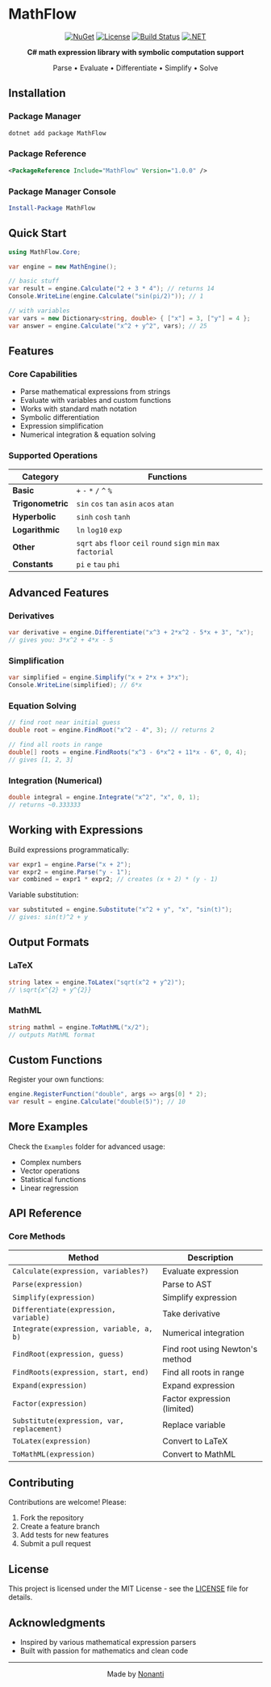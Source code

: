 # MathFlow

<div align="center">

[![NuGet](https://img.shields.io/nuget/v/MathFlow.svg?style=flat-square)](https://www.nuget.org/packages/MathFlow/)
[![License](https://img.shields.io/github/license/Nonanti/MathFlow?style=flat-square)](LICENSE)
[![Build Status](https://img.shields.io/github/actions/workflow/status/Nonanti/MathFlow/ci-cd.yml?branch=master&style=flat-square)](https://github.com/Nonanti/MathFlow/actions)
[![.NET](https://img.shields.io/badge/.NET-8.0%2B-512BD4?style=flat-square)](https://dotnet.microsoft.com/download)

**C# math expression library with symbolic computation support**

Parse • Evaluate • Differentiate • Simplify • Solve

</div>

## Installation

### Package Manager
```bash
dotnet add package MathFlow
```

### Package Reference
```xml
<PackageReference Include="MathFlow" Version="1.0.0" />
```

### Package Manager Console
```powershell
Install-Package MathFlow
```

## Quick Start

```csharp
using MathFlow.Core;

var engine = new MathEngine();

// basic stuff
var result = engine.Calculate("2 + 3 * 4"); // returns 14
Console.WriteLine(engine.Calculate("sin(pi/2)")); // 1

// with variables
var vars = new Dictionary<string, double> { ["x"] = 3, ["y"] = 4 };
var answer = engine.Calculate("x^2 + y^2", vars); // 25
```

## Features

### Core Capabilities
- Parse mathematical expressions from strings
- Evaluate with variables and custom functions
- Works with standard math notation
- Symbolic differentiation
- Expression simplification
- Numerical integration & equation solving

### Supported Operations

| Category | Functions |
|----------|-----------|
| **Basic** | `+` `-` `*` `/` `^` `%` |
| **Trigonometric** | `sin` `cos` `tan` `asin` `acos` `atan` |
| **Hyperbolic** | `sinh` `cosh` `tanh` |
| **Logarithmic** | `ln` `log10` `exp` |
| **Other** | `sqrt` `abs` `floor` `ceil` `round` `sign` `min` `max` `factorial` |
| **Constants** | `pi` `e` `tau` `phi` |

## Advanced Features

### Derivatives

```csharp
var derivative = engine.Differentiate("x^3 + 2*x^2 - 5*x + 3", "x");
// gives you: 3*x^2 + 4*x - 5
```

### Simplification

```csharp
var simplified = engine.Simplify("x + 2*x + 3*x");
Console.WriteLine(simplified); // 6*x
```

### Equation Solving

```csharp
// find root near initial guess
double root = engine.FindRoot("x^2 - 4", 3); // returns 2

// find all roots in range
double[] roots = engine.FindRoots("x^3 - 6*x^2 + 11*x - 6", 0, 4);
// gives [1, 2, 3]
```

### Integration (Numerical)

```csharp
double integral = engine.Integrate("x^2", "x", 0, 1); 
// returns ~0.333333
```

## Working with Expressions

Build expressions programmatically:

```csharp
var expr1 = engine.Parse("x + 2");
var expr2 = engine.Parse("y - 1");
var combined = expr1 * expr2; // creates (x + 2) * (y - 1)
```

Variable substitution:
```csharp
var substituted = engine.Substitute("x^2 + y", "x", "sin(t)");
// gives: sin(t)^2 + y
```

## Output Formats

### LaTeX
```csharp
string latex = engine.ToLatex("sqrt(x^2 + y^2)");
// \sqrt{x^{2} + y^{2}}
```

### MathML
```csharp
string mathml = engine.ToMathML("x/2");
// outputs MathML format
```

## Custom Functions

Register your own functions:

```csharp
engine.RegisterFunction("double", args => args[0] * 2);
var result = engine.Calculate("double(5)"); // 10
```

## More Examples

Check the `Examples` folder for advanced usage:
- Complex numbers
- Vector operations  
- Statistical functions
- Linear regression

## API Reference

### Core Methods

| Method | Description |
|--------|-------------|
| `Calculate(expression, variables?)` | Evaluate expression |
| `Parse(expression)` | Parse to AST |
| `Simplify(expression)` | Simplify expression |
| `Differentiate(expression, variable)` | Take derivative |
| `Integrate(expression, variable, a, b)` | Numerical integration |
| `FindRoot(expression, guess)` | Find root using Newton's method |
| `FindRoots(expression, start, end)` | Find all roots in range |
| `Expand(expression)` | Expand expression |
| `Factor(expression)` | Factor expression (limited) |
| `Substitute(expression, var, replacement)` | Replace variable |
| `ToLatex(expression)` | Convert to LaTeX |
| `ToMathML(expression)` | Convert to MathML |

## Contributing

Contributions are welcome! Please:
1. Fork the repository
2. Create a feature branch
3. Add tests for new features
4. Submit a pull request

## License

This project is licensed under the MIT License - see the [LICENSE](LICENSE) file for details.

## Acknowledgments

- Inspired by various mathematical expression parsers
- Built with passion for mathematics and clean code

---

<div align="center">
Made by <a href="https://github.com/Nonanti">Nonanti</a>
</div>
